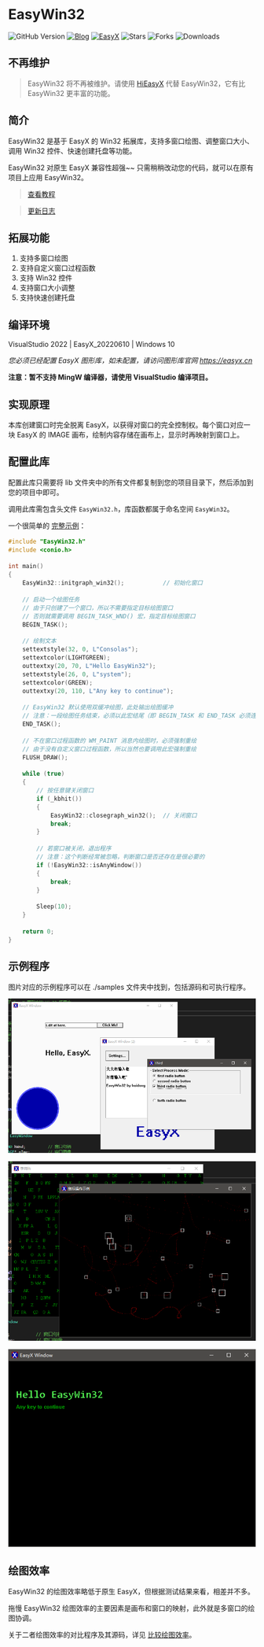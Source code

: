 # EasyWin32
![GitHub Version](https://img.shields.io/github/v/release/zouhuidong/EasyWin32)
[![Blog](https://img.shields.io/badge/blog-huidong.xyz-green.svg)](http://huidong.xyz)
[![EasyX](https://img.shields.io/badge/graphics-EasyX-orange.svg)](https://easyx.cn)
![Stars](https://img.shields.io/github/stars/zouhuidong/EasyWin32)
![Forks](https://img.shields.io/github/forks/zouhuidong/EasyWin32)
![Downloads](https://img.shields.io/github/downloads/zouhuidong/EasyWin32/total)

## 不再维护
> EasyWin32 将不再被维护。请使用 [HiEasyX](https://github.com/zouhuidong/HiEasyX) 代替 EasyWin32，它有比 EasyWin32 更丰富的功能。

## 简介

EasyWin32 是基于 EasyX 的 Win32 拓展库，支持多窗口绘图、调整窗口大小、调用 Win32 控件、快速创建托盘等功能。

EasyWin32 对原生 EasyX 兼容性超强~~ 只需稍稍改动您的代码，就可以在原有项目上应用 EasyWin32。

> [查看教程](./Tutorial.md)

> [更新日志](./Changelog.md)

## 拓展功能

1. 支持多窗口绘图
2. 支持自定义窗口过程函数
3. 支持 Win32 控件
4. 支持窗口大小调整
5. 支持快速创建托盘

## 编译环境

VisualStudio 2022 | EasyX_20220610 | Windows 10

*您必须已经配置 EasyX 图形库，如未配置，请访问图形库官网 https://easyx.cn*

**注意：暂不支持 MingW 编译器，请使用 VisualStudio 编译项目。**

## 实现原理

本库创建窗口时完全脱离 EasyX，以获得对窗口的完全控制权。每个窗口对应一块 EasyX 的 IMAGE 画布，绘制内容存储在画布上，显示时再映射到窗口上。

## 配置此库

配置此库只需要将 lib 文件夹中的所有文件都复制到您的项目目录下，然后添加到您的项目中即可。

调用此库需包含头文件 `EasyWin32.h`，库函数都属于命名空间 `EasyWin32`。

一个很简单的 [完整示例](./samples/Start/main.cpp)：
```cpp
#include "EasyWin32.h"
#include <conio.h>

int main()
{
	EasyWin32::initgraph_win32();			// 初始化窗口

	// 启动一个绘图任务
	// 由于只创建了一个窗口，所以不需要指定目标绘图窗口
	// 否则就需要调用 BEGIN_TASK_WND() 宏，指定目标绘图窗口
	BEGIN_TASK();

	// 绘制文本
	settextstyle(32, 0, L"Consolas");
	settextcolor(LIGHTGREEN);
	outtextxy(20, 70, L"Hello EasyWin32");
	settextstyle(26, 0, L"system");
	settextcolor(GREEN);
	outtextxy(20, 110, L"Any key to continue");

	// EasyWin32 默认使用双缓冲绘图，此处输出绘图缓冲
	// 注意：一段绘图任务结束，必须以此宏结尾（即 BEGIN_TASK 和 END_TASK 必须连用）
	END_TASK();

	// 不在窗口过程函数的 WM_PAINT 消息内绘图时，必须强制重绘
	// 由于没有自定义窗口过程函数，所以当然也要调用此宏强制重绘
	FLUSH_DRAW();

	while (true)
	{
		// 按任意键关闭窗口
		if (_kbhit())
		{
			EasyWin32::closegraph_win32();	// 关闭窗口
			break;
		}

		// 若窗口被关闭，退出程序
		// 注意：这个判断经常被忽略，判断窗口是否还存在是很必要的
		if (!EasyWin32::isAnyWindow())
		{
			break;
		}

		Sleep(10);
	}

	return 0;
}

```

## 示例程序

图片对应的示例程序可以在 ./samples 文件夹中找到，包括源码和可执行程序。

![示例图片](./screenshot/5.png)

![示例图片](./screenshot/6.png)

![示例图片](./screenshot/7.png)

## 绘图效率

EasyWin32 的绘图效率略低于原生 EasyX，但根据测试结果来看，相差并不多。

拖慢 EasyWin32 绘图效率的主要因素是画布和窗口的映射，此外就是多窗口的绘图协调。

关于二者绘图效率的对比程序及其源码，详见 [比较绘图效率](https://github.com/zouhuidong/EasyWin32/tree/main/samples/DrawingEfficiencyComparison)。
